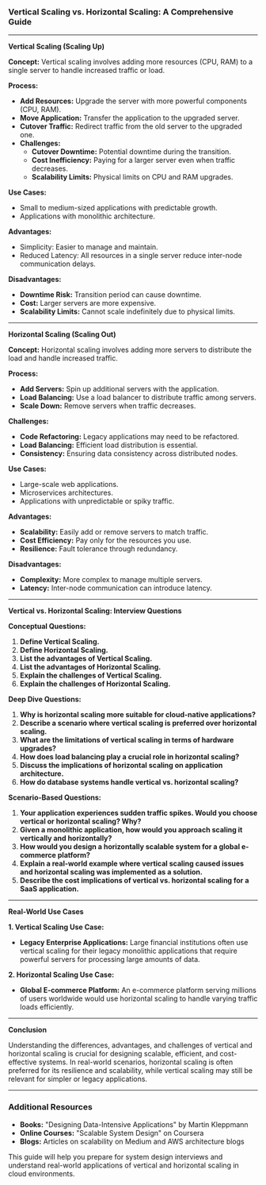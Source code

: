 ### Vertical Scaling vs. Horizontal Scaling: A Comprehensive Guide

---

**Vertical Scaling (Scaling Up)**

**Concept:**
Vertical scaling involves adding more resources (CPU, RAM) to a single server to handle increased traffic or load.

**Process:**
- **Add Resources:** Upgrade the server with more powerful components (CPU, RAM).
- **Move Application:** Transfer the application to the upgraded server.
- **Cutover Traffic:** Redirect traffic from the old server to the upgraded one.
- **Challenges:**
  - **Cutover Downtime:** Potential downtime during the transition.
  - **Cost Inefficiency:** Paying for a larger server even when traffic decreases.
  - **Scalability Limits:** Physical limits on CPU and RAM upgrades.

**Use Cases:**
- Small to medium-sized applications with predictable growth.
- Applications with monolithic architecture.

**Advantages:**
- Simplicity: Easier to manage and maintain.
- Reduced Latency: All resources in a single server reduce inter-node communication delays.

**Disadvantages:**
- **Downtime Risk:** Transition period can cause downtime.
- **Cost:** Larger servers are more expensive.
- **Scalability Limits:** Cannot scale indefinitely due to physical limits.

---

**Horizontal Scaling (Scaling Out)**

**Concept:**
Horizontal scaling involves adding more servers to distribute the load and handle increased traffic.

**Process:**
- **Add Servers:** Spin up additional servers with the application.
- **Load Balancing:** Use a load balancer to distribute traffic among servers.
- **Scale Down:** Remove servers when traffic decreases.

**Challenges:**
- **Code Refactoring:** Legacy applications may need to be refactored.
- **Load Balancing:** Efficient load distribution is essential.
- **Consistency:** Ensuring data consistency across distributed nodes.

**Use Cases:**
- Large-scale web applications.
- Microservices architectures.
- Applications with unpredictable or spiky traffic.

**Advantages:**
- **Scalability:** Easily add or remove servers to match traffic.
- **Cost Efficiency:** Pay only for the resources you use.
- **Resilience:** Fault tolerance through redundancy.

**Disadvantages:**
- **Complexity:** More complex to manage multiple servers.
- **Latency:** Inter-node communication can introduce latency.

---

**Vertical vs. Horizontal Scaling: Interview Questions**

**Conceptual Questions:**
1. **Define Vertical Scaling.**
2. **Define Horizontal Scaling.**
3. **List the advantages of Vertical Scaling.**
4. **List the advantages of Horizontal Scaling.**
5. **Explain the challenges of Vertical Scaling.**
6. **Explain the challenges of Horizontal Scaling.**

**Deep Dive Questions:**
1. **Why is horizontal scaling more suitable for cloud-native applications?**
2. **Describe a scenario where vertical scaling is preferred over horizontal scaling.**
3. **What are the limitations of vertical scaling in terms of hardware upgrades?**
4. **How does load balancing play a crucial role in horizontal scaling?**
5. **Discuss the implications of horizontal scaling on application architecture.**
6. **How do database systems handle vertical vs. horizontal scaling?**

**Scenario-Based Questions:**
1. **Your application experiences sudden traffic spikes. Would you choose vertical or horizontal scaling? Why?**
2. **Given a monolithic application, how would you approach scaling it vertically and horizontally?**
3. **How would you design a horizontally scalable system for a global e-commerce platform?**
4. **Explain a real-world example where vertical scaling caused issues and horizontal scaling was implemented as a solution.**
5. **Describe the cost implications of vertical vs. horizontal scaling for a SaaS application.**

---

**Real-World Use Cases**

**1. Vertical Scaling Use Case:**
- **Legacy Enterprise Applications:** Large financial institutions often use vertical scaling for their legacy monolithic applications that require powerful servers for processing large amounts of data.

**2. Horizontal Scaling Use Case:**
- **Global E-commerce Platform:** An e-commerce platform serving millions of users worldwide would use horizontal scaling to handle varying traffic loads efficiently.

---

**Conclusion**

Understanding the differences, advantages, and challenges of vertical and horizontal scaling is crucial for designing scalable, efficient, and cost-effective systems. In real-world scenarios, horizontal scaling is often preferred for its resilience and scalability, while vertical scaling may still be relevant for simpler or legacy applications. 

---

### Additional Resources

- **Books:** "Designing Data-Intensive Applications" by Martin Kleppmann
- **Online Courses:** "Scalable System Design" on Coursera
- **Blogs:** Articles on scalability on Medium and AWS architecture blogs

This guide will help you prepare for system design interviews and understand real-world applications of vertical and horizontal scaling in cloud environments.
